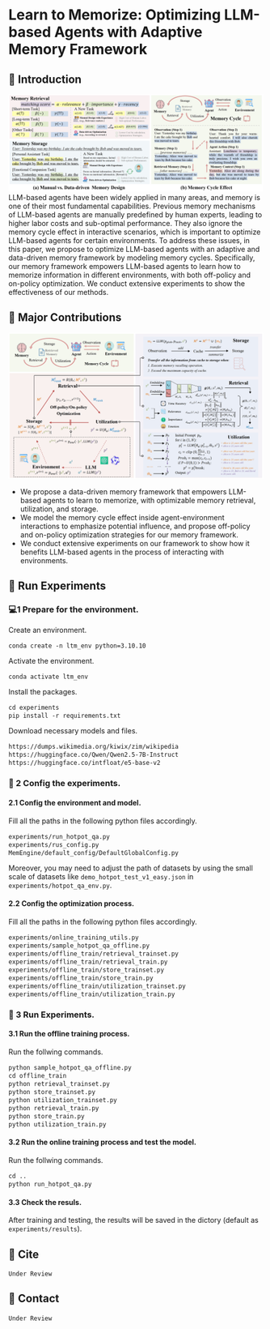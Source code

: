 # Learn to Memorize: Optimizing LLM-based Agents with Adaptive Memory Framework

## 📝 Introduction
![figure1](./assets/figure1.png)
LLM-based agents have been widely applied in many areas, and memory is one of their most fundamental capabilities.
		Previous memory mechanisms of LLM-based agents are manually predefined by human experts, leading to higher labor costs and sub-optimal performance. They also ignore the memory cycle effect in interactive scenarios, which is important to optimize LLM-based agents for certain environments.
		To address these issues, in this paper, we propose to optimize LLM-based agents with an adaptive and data-driven memory framework by modeling memory cycles. Specifically, our memory framework empowers LLM-based agents to learn how to memorize information in different environments, with both off-policy and on-policy optimization.
		We conduct extensive experiments to show the effectiveness of our methods.

## 📌 Major Contributions

![figure2](./assets/figure2.png)

- We propose a data-driven memory framework that empowers LLM-based agents to learn to memorize, with optimizable memory retrieval, utilization, and storage.
- We model the memory cycle effect inside agent-environment interactions to emphasize potential influence, and propose off-policy and on-policy optimization strategies for our memory framework.
- We conduct extensive experiments on our framework to show how it benefits LLM-based agents in the process of interacting with environments.

## 🚀 Run Experiments

### 💻1 Prepare for the environment.

Create an environment.

```shell
conda create -n ltm_env python=3.10.10
```

Activate the environment.

```shell
conda activate ltm_env
```

Install the packages.

```shell
cd experiments
pip install -r requirements.txt
```

Download necessary models and files.
```
https://dumps.wikimedia.org/kiwix/zim/wikipedia
https://huggingface.co/Qwen/Qwen2.5-7B-Instruct
https://huggingface.co/intfloat/e5-base-v2
```

### 📝 2 Config the experiments.

#### 2.1 Config the environment and model.
Fill all the paths in the following python files accordingly.
```
experiments/run_hotpot_qa.py
experiments/rus_config.py
MemEngine/default_config/DefaultGlobalConfig.py
```
Moreover, you may need to adjust the path of datasets by using the small scale of datasets like `demo_hotpot_test_v1_easy.json` in `experiments/hotpot_qa_env.py`.

#### 2.2 Config the optimization process.
Fill all the paths in the following python files accordingly.
```
experiments/online_training_utils.py
experiments/sample_hotpot_qa_offline.py
experiments/offline_train/retrieval_trainset.py
experiments/offline_train/retrieval_train.py
experiments/offline_train/store_trainset.py
experiments/offline_train/store_train.py
experiments/offline_train/utilization_trainset.py
experiments/offline_train/utilization_train.py
```
### 📝 3 Run Experiments.
#### 3.1 Run the offline training process.
Run the follwing commands.
```shell
python sample_hotpot_qa_offline.py
cd offline_train
python retrieval_trainset.py
python store_trainset.py
python utilization_trainset.py
python retrieval_train.py
python store_train.py
python utilization_train.py
```
#### 3.2 Run the online training process and test the model.
Run the follwing commands.
```shell
cd ..
python run_hotpot_qa.py
```

#### 3.3 Check the resuls.
After training and testing, the results will be saved in the dictory (default as `experiments/results`).

## 🔗 Cite

```
Under Review
```

## 📧 Contact

```
Under Review
```